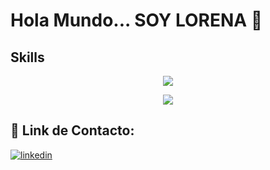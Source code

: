 
 # Hola Mundo... SOY LORENA 🙌
   
 ## Skills
 <p align="center">
  <a href="https://skillicons.dev">
    <img src="https://skillicons.dev/icons?i=js,ts,java,html,css,react,vite,redux,express,angular,mongodb,postgres,nodejs,mysql,spring,docker,git,github,supabase,firebase&perline=10" />
  </a>
</p>
 <p align="center" p=10>
  <a href="https://skillicons.dev" >
    <img src="https://skillicons.dev/icons?i=js,ts,java,html,css,react,vite,redux,express,angular,mongodb,postgres,nodejs,mysql,spring,docker,git,github,supabase,firebase&perline=10" />
  </a>
</p>
 

## 🔗 Link de Contacto:
[![linkedin](https://img.shields.io/badge/linkedin-0A66C2?style=for-the-badge&logo=linkedin&logoColor=white)](https://www.linkedin.com/in/lorena-de-armas/)




